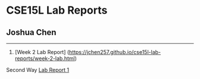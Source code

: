 # CSE15L Lab Reports
##  Joshua Chen
---

1. [Week 2 Lab Report] (https://jchen257.github.io/cse15l-lab-reports/week-2-lab.html)

Second Way
[Lab Report 1](https://jchen257.github.io/cse15l-lab-reports/lab-report-1-week-2.html)
